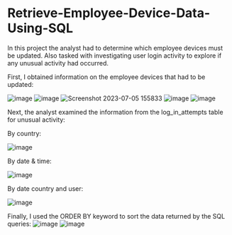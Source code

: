 # Retrieve-Employee-Device-Data-Using-SQL

In this project the analyst had to determine which employee devices must be updated.
Also tasked with investigating user login activity to explore if any unusual activity had occurred.


First, I obtained information on the employee devices that had to be updated:

![image](https://github.com/MarcoSantibanez/Retrieve-Employee-Device-Data-Using-SQL/assets/138132151/cc68f759-562b-4c14-a488-186d3b4804f8)
![image](https://github.com/MarcoSantibanez/Retrieve-Employee-Device-Data-Using-SQL/assets/138132151/6ededfc7-1ca5-4917-8c96-597606081a4b)
![Screenshot 2023-07-05 155833](https://github.com/MarcoSantibanez/Retrieve-Employee-Device-Data-Using-SQL/assets/138132151/cd954cd9-0dd1-42b2-b35d-d25667d3b539)
![image](https://github.com/MarcoSantibanez/Retrieve-Employee-Device-Data-Using-SQL/assets/138132151/4f4cae2d-2855-48ff-8f95-61406d82c13e)
![image](https://github.com/MarcoSantibanez/Retrieve-Employee-Device-Data-Using-SQL/assets/138132151/75c977dd-2e54-4382-932e-8f0406729369)


Next, the analyst examined the information from the log_in_attempts table for unusual activity:

By country: 

![image](https://github.com/MarcoSantibanez/Retrieve-Employee-Device-Data-Using-SQL/assets/138132151/7ed34ae5-577b-474b-99f4-930c9e35239b)

By date & time:

![image](https://github.com/MarcoSantibanez/Retrieve-Employee-Device-Data-Using-SQL/assets/138132151/7883b0d0-d747-4291-a8bb-368681047e1e)

By date country and user:

![image](https://github.com/MarcoSantibanez/Retrieve-Employee-Device-Data-Using-SQL/assets/138132151/e23148a3-862b-47c8-a371-beca434d9fa7)



Finally, I used the ORDER BY keyword to sort the data returned by the SQL queries:
![image](https://github.com/MarcoSantibanez/Retrieve-Employee-Device-Data-Using-SQL/assets/138132151/8db9ffff-b336-48f7-bc1a-06a295ddc9d9)
![image](https://github.com/MarcoSantibanez/Retrieve-Employee-Device-Data-Using-SQL/assets/138132151/2e381a1f-a1fd-4f3b-bb28-7517ba4e8631)


